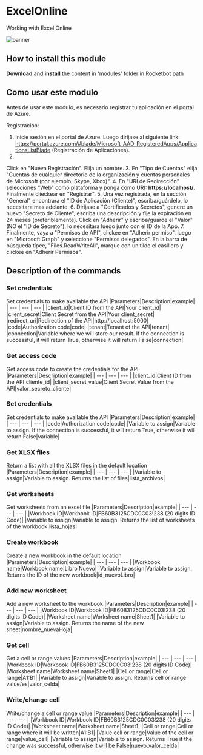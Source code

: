 



# ExcelOnline
  
Working with Excel Online  
  
![banner](/docs/imgs/Banner_C:\Users\jmsir\Desktop\RB\Rocketbot\modules\ExcelOnline.png)
## How to install this module
  
__Download__ and __install__ the content in 'modules' folder in Rocketbot path  


## Como usar este modulo

Antes de usar este modulo, es necesario registrar tu aplicación en el portal de Azure. 


Registración: 

1. Inicie sesión en el portal de Azure. Luego diríjase al siguiente link: 
https://portal.azure.com/#blade/Microsoft_AAD_RegisteredApps/ApplicationsListBlade (Registración de Aplicaciones). 
2. 
Click en "Nueva Registración". Elija un nombre. 
3. En "Tipo de Cuentas" elija "Cuentas de cualquier directorio de la 
organización y cuentas personales de Microsoft (por ejemplo, Skype, Xbox)". 
4. En "URI de Redirección" selecciones 
"Web" como plataforma y ponga como URI: __https://localhost/__. Finalmente clieckear en "Registrar". 
5. Una vez 
registrada, en la sección "General" encontrara el "ID de Aplicación (Cliente)", escriba/guárdelo, lo necesitara mas 
adelante. 
6. Diríjase a "Certificados y Secretos", genere un nuevo "Secreto de Cliente", escriba una descripción y fije
 la expiración en 24 meses (preferiblemente). Click en "Adherir" y escriba/guarde el "Valor" (NO el "ID de Secreto"), lo
 necesitara luego junto con el ID de la App. 
7. Finalmente, vaya a "Permisos de API", clickee en "Adherir permiso", 
luego en "Microsoft Graph" y seleccione "Permisos delegados". En la barra de búsqueda tipee, "Files.ReadWriteAll", 
marque con un tilde el casillero y clickee en "Adherir Permisos". 


## Description of the commands

### Set credentials
  
Set credentials to make available the API
|Parameters|Description|example|
| --- | --- | --- |
|client_id|Client ID from the API|Your client_id|
|client_secret|Client Secret from the API|Your client_secret|
|redirect_uri|Redirection of the API|http://localhost:5000|
|code|Authorization code|code|
|tenant|Tenant of the API|tenant|
|connection|Variable where we will store our result. If the connection is successful, it will return True, otherwise it will return False|connection|

### Get access code
  
Get access code to create the credentials for the API
|Parameters|Description|example|
| --- | --- | --- |
|client_id|Client ID from the API|cliente_id|
|client_secret_value|Client Secret Value from the API|valor_secreto_cliente|

### Set credentials
  
Set credentials to make available the API
|Parameters|Description|example|
| --- | --- | --- |
|code|Authorization code|code|
|Variable to assign|Variable to assign. If the connection is successful, it will return True, otherwise it will return False|variable|

### Get XLSX files
  
Return a list with all the XLSX files in the default location
|Parameters|Description|example|
| --- | --- | --- |
|Variable to assign|Variable to assign. Returns the list of files|lista_archivos|

### Get worksheets
  
Get worksheets from an excel file
|Parameters|Description|example|
| --- | --- | --- |
|Workbook ID|Workbook ID|FB60B3125CDC0C03!238 (20 digits ID Code)|
|Variable to assign|Variable to assign. Returns the list of worksheets of the workbook|lista_hojas|

### Create workbook
  
Create a new workbook in the default location
|Parameters|Description|example|
| --- | --- | --- |
|Workbook name|Workbook name|Libro Nuevo|
|Variable to assign|Variable to assign. Returns the ID of the new workbook|id_nuevoLibro|

### Add new worksheet
  
Add a new worksheet to the workbook
|Parameters|Description|example|
| --- | --- | --- |
|Workbook ID|Workbook ID|FB60B3125CDC0C03!238 (20 digits ID Code)|
|Worksheet name|Worksheet name|Sheet1|
|Variable to assign|Variable to assign. Returns the name of the new sheet|nombre_nuevaHoja|

### Get cell
  
Get a cell or range values
|Parameters|Description|example|
| --- | --- | --- |
|Workbook ID|Workbook ID|FB60B3125CDC0C03!238 (20 digits ID Code)|
|Worksheet name|Worksheet name|Sheet1|
|Cell or range|Cell or range|A1:B1|
|Variable to assign|Variable to assign. Returns cell or range value/es|valor_celda|

### Write/change cell
  
Write/change a cell or range value
|Parameters|Description|example|
| --- | --- | --- |
|Workbook ID|Workbook ID|FB60B3125CDC0C03!238 (20 digits ID Code)|
|Worksheet name|Worksheet name|Sheet1|
|Cell or range|Cell or range where it will be written|A1:B1|
|Value cell or range|Value of the cell or range|value_cell|
|Variable to assign|Variable to assign. Returns True if the change was successful, otherwise it will be False|nuevo_valor_celda|
